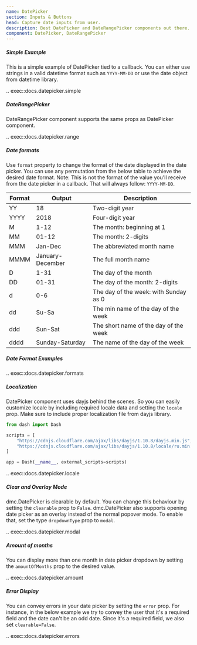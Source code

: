 ```yaml
---
name: DatePicker
section: Inputs & Buttons
head: Capture date inputs from user.
description: Best DatePicker and DateRangePicker components out there. Helps you easily switch between different months, years along with locale support.
component: DatePicker, DateRangePicker
---
```


##### Simple Example

This is a simple example of DatePicker tied to a callback. You can either use strings in a valid datetime format such
as `YYYY-MM-DD` or use the date object from datetime library.

.. exec::docs.datepicker.simple

##### DateRangePicker

DateRangePicker component supports the same props as DatePicker component.

.. exec::docs.datepicker.range

##### Date formats

Use `format` property to change the format of the date displayed in the date picker. You can use any permutation from
the below table to achieve the desired date format. Note: This is not the format of the value you'll receive from the
date picker in a callback. That will always follow: `YYYY-MM-DD`.

| Format | Output           | Description                           |
|--------|------------------|---------------------------------------|
| YY     | 18               | Two-digit year                        |
| YYYY   | 2018             | Four-digit year                       |
| M      | 1-12             | The month: beginning at 1             |
| MM     | 01-12            | The month: 2-digits                   |
| MMM    | Jan-Dec          | The abbreviated month name            |
| MMMM   | January-December | The full month name                   |
| D      | 1-31             | The day of the month                  |
| DD     | 01-31            | The day of the month: 2-digits        |
| d      | 0-6              | The day of the week: with Sunday as 0 |
| dd     | Su-Sa            | The min name of the day of the week   |
| ddd    | Sun-Sat          | The short name of the day of the week |
| dddd   | Sunday-Saturday  | The name of the day of the week       |

##### Date Format Examples

.. exec::docs.datepicker.formats

##### Localization

DatePicker component uses dayjs behind the scenes. So you can easily customize locale by including required locale data
and setting the `locale` prop. Make sure to include proper localization file from dayjs library.

```python
from dash import Dash

scripts = [
    "https://cdnjs.cloudflare.com/ajax/libs/dayjs/1.10.8/dayjs.min.js",
    "https://cdnjs.cloudflare.com/ajax/libs/dayjs/1.10.8/locale/ru.min.js",
]

app = Dash(__name__, external_scripts=scripts)
```

.. exec::docs.datepicker.locale

##### Clear and Overlay Mode

dmc.DatePicker is clearable by default. You can change this behaviour by setting the `clearable` prop to `False`.
dmc.DatePicker also supports opening date picker as an overlay instead of the normal popover mode. To enable that, set
the type `dropdownType` prop to `modal`.

.. exec::docs.datepicker.modal

##### Amount of months

You can display more than one month in date picker dropdown by setting the `amountOfMonths` prop to the desired value.

.. exec::docs.datepicker.amount

##### Error Display

You can convey errors in your date picker by setting the `error` prop. For instance, in the below example we try to
convey the user that it's a required field and the date can't be an odd date. Since it's a required field, we also
set `clearable=False`.

.. exec::docs.datepicker.errors
